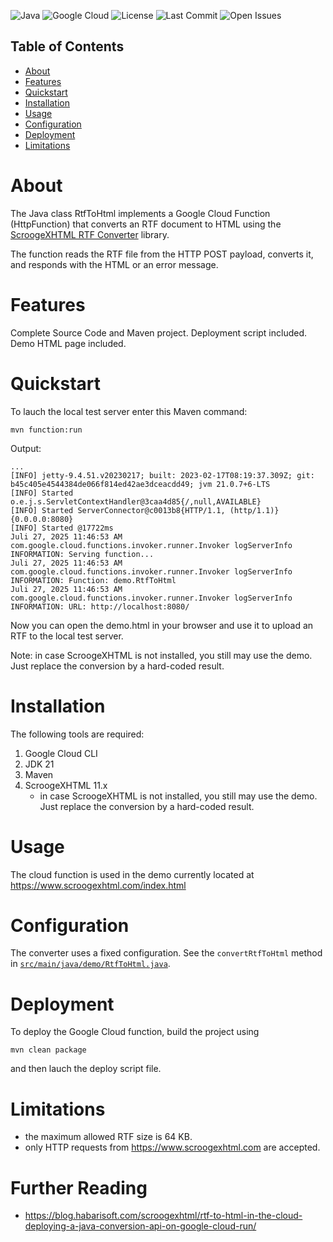 ![Java](https://img.shields.io/badge/language-Java-blue.svg)
![Google Cloud](https://img.shields.io/badge/platform-Google%20Cloud-yellow.svg)
![License](https://img.shields.io/github/license/michaelJustin/cloud-function-rtf-to-html.svg)
![Last Commit](https://img.shields.io/github/last-commit/michaelJustin/cloud-function-rtf-to-html.svg)
![Open Issues](https://img.shields.io/github/issues/michaelJustin/cloud-function-rtf-to-html.svg)

## Table of Contents

- [About](#about)
- [Features](#features)
- [Quickstart](#quickstart)
- [Installation](#installation)
- [Usage](#usage)
- [Configuration](#configuration)
- [Deployment](#deployment)
- [Limitations](#limitations)
  
# About

The Java class RtfToHtml implements a Google Cloud Function (HttpFunction) that converts an RTF document to HTML using the [ScroogeXHTML RTF Converter](https://www.scroogexhtml.com/) library.

The function reads the RTF file from the HTTP POST payload, converts it, and responds with the HTML or an error message.

# Features

Complete Source Code and Maven project.
Deployment script included.
Demo HTML page included.

# Quickstart

To lauch the local test server enter this Maven command:

```console
mvn function:run
```

Output:

```console
...
[INFO] jetty-9.4.51.v20230217; built: 2023-02-17T08:19:37.309Z; git: b45c405e4544384de066f814ed42ae3dceacdd49; jvm 21.0.7+6-LTS
[INFO] Started o.e.j.s.ServletContextHandler@3caa4d85{/,null,AVAILABLE}
[INFO] Started ServerConnector@c0013b8{HTTP/1.1, (http/1.1)}{0.0.0.0:8080}
[INFO] Started @17722ms
Juli 27, 2025 11:46:53 AM com.google.cloud.functions.invoker.runner.Invoker logServerInfo
INFORMATION: Serving function...
Juli 27, 2025 11:46:53 AM com.google.cloud.functions.invoker.runner.Invoker logServerInfo
INFORMATION: Function: demo.RtfToHtml
Juli 27, 2025 11:46:53 AM com.google.cloud.functions.invoker.runner.Invoker logServerInfo
INFORMATION: URL: http://localhost:8080/
```

Now you can open the demo.html in your browser and use it to upload an RTF to the local test server.

Note: in case ScroogeXHTML is not installed, you still may use the demo. Just replace the conversion by a hard-coded result.

# Installation

The following tools are required:

1. Google Cloud CLI   
2. JDK 21
3. Maven
4. ScroogeXHTML 11.x
   * in case ScroogeXHTML is not installed, you still may use the demo. Just replace the conversion by a hard-coded result.

# Usage

The cloud function is used in the demo currently located at https://www.scroogexhtml.com/index.html

# Configuration

The converter uses a fixed configuration. See the `convertRtfToHtml` method in [`src/main/java/demo/RtfToHtml.java`](src/main/java/demo/RtfToHtml.java#L128-L150).

# Deployment

To deploy the Google Cloud function, build the project using 

```console
mvn clean package
```

and then lauch the deploy script file.

# Limitations

- the maximum allowed RTF size is 64 KB.
- only HTTP requests from https://www.scroogexhtml.com are accepted. 

# Further Reading

- https://blog.habarisoft.com/scroogexhtml/rtf-to-html-in-the-cloud-deploying-a-java-conversion-api-on-google-cloud-run/

